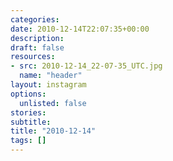 ```yaml
---
categories:
date: 2010-12-14T22:07:35+00:00
description:
draft: false
resources:
- src: 2010-12-14_22-07-35_UTC.jpg
  name: "header"
layout: instagram
options:
  unlisted: false
stories:
subtitle:
title: "2010-12-14"
tags: []
---
```


 
